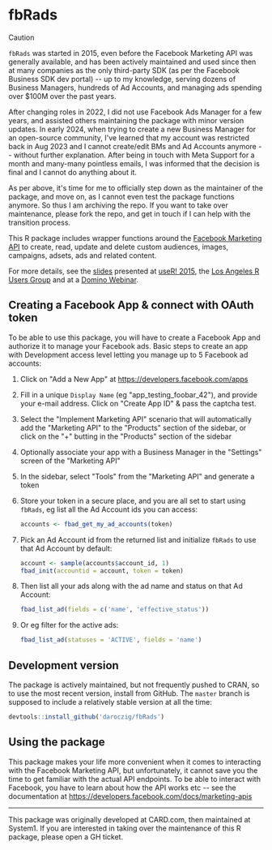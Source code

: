# fbRads

> [!CAUTION]
> `fbRads` was started in 2015, even before the Facebook
> Marketing API was generally available, and has been actively
> maintained and used since then at many companies as the only
> third-party SDK (as per the Facebook Business SDK dev portal) -- up
> to my knowledge, serving dozens of Business Managers, hundreds of Ad
> Accounts, and managing ads spending over $100M over the past years.
>
> After changing roles in 2022, I did not use Facebook Ads Manager for
> a few years, and assisted others maintaining the package with minor
> version updates. In early 2024, when trying to create a new Business
> Manager for an open-source community, I've learned that my account
> was restricted back in Aug 2023 and I cannot create/edit BMs and Ad
> Accounts anymore -- without further explanation.  After being in
> touch with Meta Support for a month and many-many pointless emails,
> I was informed that the decision is final and I cannot do anything
> about it.
>
> As per above, it's time for me to officially step down as the
> maintainer of the package, and move on, as I cannot even test the
> package functions anymore. So thus I am archiving the repo. If you
> want to take over maintenance, please fork the repo, and get in
> touch if I can help with the transition process.

This R package includes wrapper functions around the [Facebook Marketing API](https://developers.facebook.com/docs/marketing-apis) to create, read, update and delete custom audiences, images, campaigns, adsets, ads and related content.

For more details, see the [slides](https://drive.google.com/file/d/0ByjOYacj5XqBeXZ2cVZrZ0V0S2c/view?usp=sharing) presented at [useR! 2015](https://user2015.math.aau.dk/contributed_talks#210), the [Los Angeles R Users Group](https://www.meetup.com/Los-Angeles-R-Users-Group-Data-Science/events/226717454/) and at a [Domino Webinar](https://www.youtube.com/watch?v=RY9pfnBRi-Q).

## Creating a Facebook App & connect with OAuth token

To be able to use this package, you will have to create a Facebook App and authorize it to manage your Facebook ads. Basic steps to create an app with Development access level letting you manage up to 5 Facebook ad accounts:

1. Click on "Add a New App" at https://developers.facebook.com/apps
2. Fill in a unique `Display Name` (eg "app_testing_foobar_42"), and provide your e-mail address. Click on "Create App ID" & pass the captcha test.
3. Select the "Implement Marketing API" scenario that will automatically add the "Marketing API" to the "Products" section of the sidebar, or click on the "+" butting in the "Products" section of the sidebar
4. Optionally associate your app with a Business Manager in the "Settings" screen of the "Marketing API"
5. In the sidebar, select "Tools" from the "Marketing API" and generate a token
6. Store your token in a secure place, and you are all set to start using `fbRads`, eg list all the Ad Account ids you can access:

    ```r
    accounts <- fbad_get_my_ad_accounts(token)
    ```

7. Pick an Ad Account id from the returned list and initialize `fbRads` to use that Ad Account by default:

    ```r
    account <- sample(accounts$account_id, 1)
    fbad_init(accountid = account, token = token)
    ```

8. Then list all your ads along with the ad name and status on that Ad Account:

    ```r
    fbad_list_ad(fields = c('name', 'effective_status'))
    ```

9. Or eg filter for the active ads:

   ```r
   fbad_list_ad(statuses = 'ACTIVE', fields = 'name')
   ```

## Development version

The package is actively maintained, but not frequently pushed to CRAN, so to use the most recent version, install from GitHub. The `master` branch is supposed to include a relatively stable version at all the time:

```r
devtools::install_github('daroczig/fbRads')
```

## Using the package

This package makes your life more convenient when it comes to interacting with the Facebook Marketing API, but unfortunately, it cannot save you the time to get familiar with the actual API endpoints. To be able to interact with Facebook, you have to learn about how the API works etc -- see the documentation at <https://developers.facebook.com/docs/marketing-apis>

---

This package was originally developed at CARD.com, then maintained at System1. If you are interested in taking over the maintenance of this R package, please open a GH ticket.

